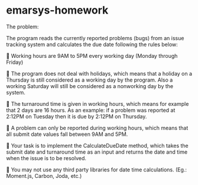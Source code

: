 # emarsys-homework

The problem:

The program reads the currently reported problems (bugs) from an issue tracking system and calculates
the due date following the rules below:

 Working hours are 9AM to 5PM every working day (Monday through Friday)

 The program does not deal with holidays, which means that a holiday on a Thursday
is still considered as a working day by the program. 
Also a working Saturday will still be considered as a nonworking day by the system.

 The turnaround time is given in working hours, which means for example 
that 2 days are 16 hours. As an example: if a problem was reported at 2:12PM on Tuesday
then it is due by 2:12PM on Thursday.

 A problem can only be reported during working hours, which means
that all submit date values fall between 9AM and 5PM.

 Your task is to implement the CalculateDueDate method, which takes the submit date 
and turnaround time as an input and returns the date and time 
when the issue is to be resolved.

 You may not use any third party libraries for date time calculations. (Eg.: Moment.js, Carbon,
Joda, etc.)